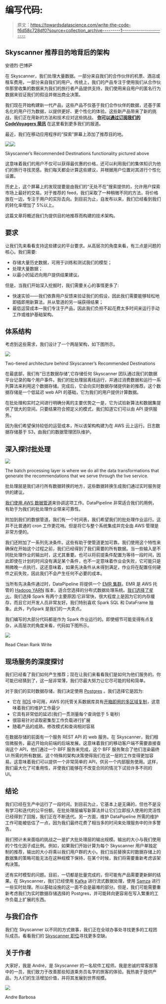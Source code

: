 # 编写代码:

> 原文：<https://towardsdatascience.com/write-the-code-f6d58c728df0?source=collection_archive---------1----------------------->

## Skyscanner 推荐目的地背后的架构

安德烈·巴博萨

在 Skyscanner，我们处理大量数据。一部分来自我们的合作伙伴的机票、酒店或租车费用，一部分来自我们的用户。传统上，我们的产品专注于使用我们从合作伙伴那里收集的数据来为我们的旅行者产品提供支持，我们使用来自用户的匿名行为数据来验证我们的假设并做出商业决策。

我们现在开始构建新一代产品，这些产品不仅基于我们合作伙伴的数据，还基于匿名化的用户行为数据，以提供更好、更个性化的体验。这些新产品带来了新的挑战，我们正在用新的方法和技术应对这些挑战。 [**你可以通过订阅我们的 CodeVoyagers 简讯**](http://tr4ckit.com/andre_codevoyagersmailinglist) 在这里看到更多我们的报道。

最近，我们在移动应用程序的“探索”屏幕上添加了推荐目的地。

![](img/0b96657eecbaebe908a37fb93e8701b2.png)![](img/3dc64ac0093bd61c5b6109f04ff9eefb.png)

Skyscanner’s Recommended Destinations functionality pictured above

这意味着我们的用户不仅可以获得最优惠的价格，还可以利用我们的集体知识为他们的旅行寻找灵感。我们每天都会计算这些建议，并根据用户位置对其进行个性化设置。

历史上，这个屏幕上的发现提要是由我们的“无处不在”搜索提供的，允许用户探索市场上最好的交易。对于推荐的 feed，我们采取了一种稍微不同的方法，将价格放在一边，专注于用户的实际去向。到目前为止，自发布以来，我们已经看到我们的转化率增加了 5%以上。

这篇文章将概述我们为提供目的地推荐而构建的技术架构。

## 要求

让我们先来看看支持这些建议的平台要求。从高层次的角度来看，有三点是问题的核心。我们需要:

*   存储大量历史数据，可用于训练和测试我们的模型；
*   处理大量数据；
*   以最小的延迟向用户提供结果建议。

但是，当我们开始深入挖掘时，我们需要关心的事情更多了:

*   快速实验——我们依靠用户反馈来验证我们的假设，因此我们需要能够轻松地即插即用新算法，并从管道的另一端获得结果；
*   最低运营成本—我们专注于产品，因此我们负担不起花费太多时间来运行手动工作或维护基础架构。

## 体系结构

考虑到这些需求，我们设计了一个两层架构，如下图所示。

![](img/6a9d31a9b755162853c06987fdbb67fa.png)

Two-tiered architecture behind Skyscanner’s Recommended Destinations

在最底部，我们有“日志数据存储”,它存储任何 Skyscanner 团队通过我们的数据平台记录的每个用户事件。我们的批处理层离线运行，并通过消费数据和运行一系列算法来利用这个数据存储。完成后，它会向实时数据存储提供新的推荐。这个数据存储是一个低延迟 web API 的基础，它为我们的用户提供计算数据。

在批处理和实时之间进行明确分离的主要优势之一是，它为试验新算法和数据集提供了很大的空间。只要结果符合预定义的模式，我们知道它们可以由 API 提供服务。

因为我们希望保持较低的运营成本，所以该架构构建为在 AWS 云上运行。日志数据存储基于 S3，由我们的数据管理团队维护。

## 深入探讨批处理

![](img/99e959a8f8d1591b025e548315289888.png)

The batch processing layer is where we do all the data transformations that generate the recommendations that we serve through the live service.

批处理层是我们进行所有数据转换的地方，这些数据转换生成我们通过实时服务提供的建议。

[我们使用 AWS 数据管道](https://aws.amazon.com/datapipeline/)来协调这项工作。DataPipeline 非常适合我们的用例，有助于为我们的批处理作业带来可靠性。

附加到我们的数据管道，我们有一个时间表，我们希望我们的批处理作业运行。这并不比普通的 cron 工作更花哨。但是将它与整个系统集成并完全由 AWS 管理是非常方便的。

我们还附加了一系列先决条件。这些有助于使管道更加可靠。我们使用这个特性来确保在开始这个过程之前，我们已经得到了我们需要的所有数据。当一些输入是不同批处理作业的输出时，这尤其重要。也可以将前提条件配置为等待一段时间，因此即使在计划的时间没有满足某个条件，也不一定意味着作业会失败，它可能只是稍微晚一点执行。这还意味着，如果先决条件从未得到满足，作业将在配置任何硬件之前失败，因此我们不会产生任何不必要的成本。

当所有先决条件通过时，DataPipeline 将提供一个 [EMR 集群](https://aws.amazon.com/emr/)。EMR 是 AWS 托管的 [Hadoop YARN](https://hadoop.apache.org/docs/r2.7.2/hadoop-yarn/hadoop-yarn-site/YARN.html) 版本，适合您选择的分布式数据处理系统。[我们选择了星火](http://spark.apache.org/)。我们选择 Spark 有两个主要原因:它非常快，很大程度上是因为它的内存缓存，而且它对开发人员非常友好。我们特别喜欢 Spark SQL 和 DataFrame 抽象。此外，PySpark 是我们的一大卖点。

我们编写的大部分代码都是作为 Spark 作业运行的。即使细节可能变得有点复杂，从高层次的角度来看，代码如下图所示。

![](img/eb356c2d940455a3176c5f8c2c0a80ff.png)

Read Clean Rank Write

## 现场服务的深度探讨

我们已经看了我们如何产生推荐；现在让我们来看看我们是如何为他们服务的。你可能已经猜到了，这一层非常薄，我们尽最大努力让它尽可能的轻和简单。

对于我们的实时数据存储，我们决定使用 [Postgres](https://www.postgresql.org/) 。我们选择它是因为:

*   它在 [RDS](https://aws.amazon.com/rds/) 中可用，AWS 的托管关系数据库具有[开箱即用的多区域复制](https://aws.amazon.com/about-aws/whats-new/2016/06/amazon-rds-for-postgresql-now-supports-cross-region-read-replicas/)，这意味着我们的维护工作最少
*   它具有非常低的延迟(我们一贯测量每个查询低于 5 毫秒)
*   很容易针对读取密集型工作负载进行扩展
*   随着产品的成熟，修改模式和查询相对容易

在数据存储的前面有一个服务 REST API 的 web 服务。在 Skyscanner，我们相信微服务，最近开始向前端的后端发展。这意味着我们的移动客户端不需要直接查询这个 API，他们通过一个 BFF 服务来完成，这个 BFF 服务聚合了他们渲染最终 UI 所需的所有数据。这个特殊的架构决策使得我们在这一层的工作变得更加容易。这意味着我们可以提供一个非常简单的 API，供另一个内部服务使用。这样，我们最大化了可重用性，并使我们能够在不改变合同的情况下试验许多不同的 UI。

## 结论

我们已经在生产中运行了一段时间。到目前为止，它基本上是无痛的，但也不是没有学习和迭代的公平份额。在批处理层编写新算法并让它们立即投入使用的灵活性已经得到了回报，我们正在不断迭代。另一方面，维护 DataPipeline 所需的维护工作可能被低估了一点，因为我们最终花费了相当多的时间来处理服务中的许多警告。

我们预计未来面临的挑战之一是扩大批处理层的输出规模。输出的大小与我们使用的个性化因子成比例。例如，如果我们开始计算为每个 Skyscanner 用户单独定制的推荐，输出的大小将乘以我们用户群的大小。我们当前替换实时数据存储上的数据集的策略可能无法在这种规模下保持，在某个时候，我们将需要重新考虑该架构决策。

还有实时模型的问题。目前，一切都是批量完成的，但可能有产品需要更新鲜的结果。在 Skyscanner，我们已经使用 [Kafka](http://kafka.apache.org/) 进行流式数据处理，使用 [Samza](http://samza.apache.org/) 进行一些实时处理。所以基础设施的这一面不会是最难的部分。但是，我们可能需要重新考虑我们为实时数据存储选择的 Postgres，并可能转向更容易在写入繁重的工作负载上扩展的东西。

## 与我们合作

我们在 Skyscanner 以不同的方式做事，我们正在全球办事处寻找更多的工程团队成员。看看我们的 [Skyscanner 职位](http://andre_skyscannerjobspage)寻找更多空缺。

## 关于作者

大家好，我是 André，是 Skyscanner 的一名软件工程师。我是忠诚的常客部落中的一员，我们致力于改善那些知道乘务员名字的旅客的体验。我热衷于提供产品，为人们的生活增加价值，并将其发展到世界规模。

![](img/aa076bd6660e39e87b324c84fba9892f.png)

Andre Barbosa
